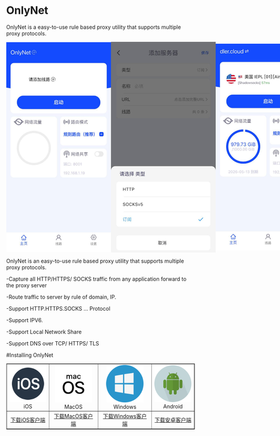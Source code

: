 # OnlyNet
OnlyNet is a easy-to-use rule based proxy utility that supports multiple proxy protocols.
<div style="display: flex; align-items: center;"> 
  <img src="https://github.com/onlynet-dev/onlynet/blob/main/docs/icon/app-1.jpg?raw=true" alt="image" style="width:280px;" /> 
  <img src="https://github.com/onlynet-dev/onlynet/blob/main/docs/icon/app-2.jpg?raw=true" alt="image" style="width:280px;" /> 
  <img src="https://github.com/onlynet-dev/onlynet/blob/main/docs/icon/app-3.jpg?raw=true" alt="image" style="width:280px;" /> 
</div>

OnlyNet is an easy-to-use rule based proxy utility that supports multiple proxy protocols.

-Capture all HTTP/HTTPS/ SOCKS traffic from any application forward to the proxy server

-Route traffic to server by rule of domain, IP.

-Support HTTP.HTTPS.SOCKS … Protocol

-Support IPV6.

-Support Local Network Share

-Support DNS over TCP/ HTTPS/ TLS


#Installing OnlyNet

<table border="1" cellspacing="0" cellpadding="10"> 
	<tr> <td align="center"> <img src="https://raw.githubusercontent.com/onlynet-dev/onlynet/4349b558fedb34a825e713df5295c37702a524c4/docs/icon/ios.svg" alt="iOS" style="width:100px;"><br> iOS </td> 
		<td align="center"> <img src="https://raw.githubusercontent.com/onlynet-dev/onlynet/4349b558fedb34a825e713df5295c37702a524c4/docs/icon/macos.svg" alt="MacOS" style="width:100px;"><br> MacOS </td>
		<td align="center"> <img src="https://raw.githubusercontent.com/onlynet-dev/onlynet/4349b558fedb34a825e713df5295c37702a524c4/docs/icon/windows.svg" alt="Windows" style="width:100px;"><br> Windows </td> 
		<td align="center"> <img src="https://raw.githubusercontent.com/onlynet-dev/onlynet/4349b558fedb34a825e713df5295c37702a524c4/docs/icon/android.svg" alt="Android" style="width:100px;"><br> Android </td> 
  </tr>
	<tr> 
    <td align="center"> <a href="https://apps.apple.com/au/app/onlynet/id6502987522">下载iOS客户端</a> </td> 
	  <td align="center"> <a href="https://apps.apple.com/au/app/onlynet/id6502987522">下载MacOS客户端</a> </td> 
	  <td align="center"> <a href="https://apps.apple.com/au/app/onlynet/id6502987522">下载Windows客户端</a> </td> 
	  <td align="center"> <a href="https://apps.apple.com/au/app/onlynet/id6502987522">下载安卓客户端</a> </td> 
  </tr> 
</table>
